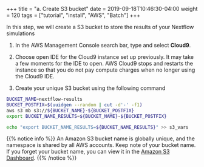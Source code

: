 +++
title = "a. Create S3 bucket"
date = 2019-09-18T10:46:30-04:00
weight = 120
tags = ["tutorial", "install", "AWS", "Batch"]
+++

In this step, we will create a S3 bucket to store the results of your Nextflow simulations



1. In the AWS Management Console search bar, type and select **Cloud9**.

2. Choose open IDE for the Cloud9 instance set up previously. It may take a few moments for the IDE to open. AWS Cloud9 stops and restarts the instance so that you do not pay compute charges when no longer using the Cloud9 IDE.

3. Create your unique S3 bucket using the following command

```bash
BUCKET_NAME=nextflow-results
BUCKET_POSTFIX=$(uuidgen --random | cut -d'-' -f1)
aws s3 mb s3://${BUCKET_NAME}-${BUCKET_POSTFIX}
export BUCKET_NAME_RESULTS=${BUCKET_NAME}-${BUCKET_POSTFIX}

echo "export BUCKET_NAME_RESULTS=${BUCKET_NAME_RESULTS}" >> s3_vars
```

{{% notice info %}}
An Amazon S3 bucket name is globally unique, and the namespace is shared by all AWS accounts. Keep note of your bucket name. If you forget your bucket name, you can view it in the [Amazon S3 Dashboard](https://s3.console.aws.amazon.com/s3/home).
{{% /notice %}}


